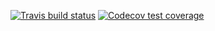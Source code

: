   <!-- badges: start -->
  [![Travis build status](https://travis-ci.com/NSAtchison/Stat302Project2.svg?branch=master)](https://travis-ci.com/NSAtchison/Stat302Project2)
  [![Codecov test coverage](https://codecov.io/gh/NSAtchison/Stat302Project2/branch/master/graph/badge.svg)](https://codecov.io/gh/NSAtchison/Stat302Project2?branch=master)
  <!-- badges: end -->
